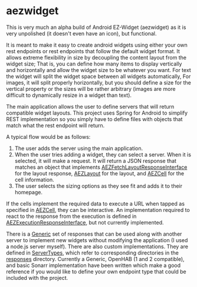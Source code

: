 # aezwidget
This is very much an alpha build of Android EZ-Widget (aezwidget) as it is very unpolished (it doesn't even have an icon), but functional.

It is meant to make it easy to create android widgets using either your own rest endpoints or rest endpoints that follow the default widget format.  It allows extreme flexibility in size by decoupling the content layout from the widget size; That is, you can define how many items to display vertically and horizontally and allow the widget size to be whatever you want.  For text the widget will split the widget space between all widgets automatically, For images, it will split properly horizontally, but you should define a size for the vertical property or the sizes will be rather arbitrary (images are more difficult to dynamically resize in a widget than text).

The main application allows the user to define servers that will return compatible widget layouts.  This project uses Spring for Android to simplify REST implementation so you simply have to define files with objects that match what the rest endpoint will return.

A typical flow would be as follows:

1.  The user adds the server using the main application.
2.  When the user tries adding a widget, they can select a server. When it is selected, it will make a request. It will return a JSON response that matches an object that implements [AEZFetchLayoutResponseInterface](https://github.com/atwelm/aezwidget/blob/master/app/src/main/java/com/atwelm/aezwidget/responses/interfaces/AEZFetchLayoutResponseInterface.java) for the layout response, [AEZLayout](https://github.com/atwelm/aezwidget/blob/master/app/src/main/java/com/atwelm/aezwidget/responses/interfaces/AEZLayout.java) for the layout, and [AEZCell](https://github.com/atwelm/aezwidget/blob/master/app/src/main/java/com/atwelm/aezwidget/responses/interfaces/AEZCell.java) for the cell information.
3.  The user selects the sizing options as they see fit and adds it to their homepage.

If the cells implement the required data to execute a URL when tapped as specified in [AEZCell](https://github.com/atwelm/aezwidget/blob/master/app/src/main/java/com/atwelm/aezwidget/responses/interfaces/AEZCell.java), they can be interactive.  An implementation required to react to the response from the execution is defined in [AEZExecutionResponseInterface](https://github.com/atwelm/aezwidget/blob/master/app/src/main/java/com/atwelm/aezwidget/responses/interfaces/AEZExecutionResponseInterface.java), but not currently implemented.

There is a [Generic](https://github.com/atwelm/aezwidget/tree/master/app/src/main/java/com/atwelm/aezwidget/responses/generic) set of responses that can be used along with another server to implement new widgets without modifying the application (I used a node.js server myself). There are also custom implementations. They are defined in [ServerTypes](https://github.com/atwelm/aezwidget/blob/master/app/src/main/java/com/atwelm/aezwidget/ServerTypes.java), which refer to corresponding directories in the [responses](https://github.com/atwelm/aezwidget/tree/master/app/src/main/java/com/atwelm/aezwidget/responses) directory. Currently a Generic, OpenHAB (1 and 2 compatible), and basic Sonarr implementation have been written which make a good reference if you would like to define your own endpoint type that could be included with the project.
